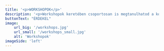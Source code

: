 ```yaml
---
title: '<p>WORKSHOPOK</p>'
description: '<p>Workshopok keretében csoportosan is megtanulhatod a kommunikációs, marketing és social média alapokat.</p>'
buttonText: "ÉRDEKEL"
image: 
    url_big: '/workshops.jpg'
    url_small: '/workshops_small.jpg'
    alt: 'Workshopok'
imageSide: 'left'
---
```




